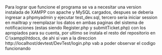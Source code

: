 Para lograr que funcione el programa se va a necesitar una version instalada de XAMPP con apache y MySQL cargados, 
despues se deberia ingresar a phpmyadmin y ejecutar test_dev.sql,
tercero seria iniciar session en mailtrap y reemplazar los datos en ambas paginas del sistema de notificaciones (estas siendo Register.php y submitTicket.php) con los apropiados para su cuenta, 
por ultimo se instala el resto del repositorio en C:\xampp\htdocs\, 
de ahi si van a la direccion http://localhost/devtest/DevTest/login.php vab a poder observar el codigo funcionando 
